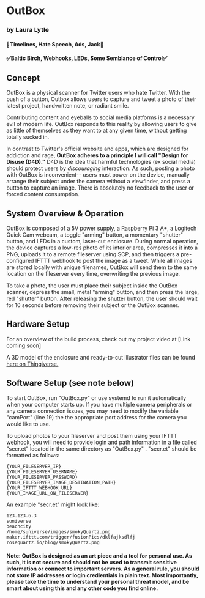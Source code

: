 # OutBox
### by Laura Lytle
#### 🚫Timelines, Hate Speech, Ads, Jack🚫
#### ✅Baltic Birch, Webhooks, LEDs, Some Semblance of Control✅

## Concept
OutBox is a physical scanner for Twitter users who hate Twitter. With the push of a button, Outbox allows users to capture and tweet a photo of their latest project, handwritten note, or radiant smile.

Contributing content and eyeballs to social media platforms is a necessary evil of modern life. OutBox responds to this reality by allowing users to give as little of themselves as they want to at any given time, without getting totally sucked in. 

In contrast to Twitter's official website and apps, which are designed for addiction and rage, **OutBox adheres to a principle I will call "Design for Disuse (D4D)."** D4D is the idea that harmful technologies (ex social media) should protect users by *discouraging* interaction. As such, posting a photo with OutBox is inconvenient-- users must power on the device, manually arrange their subject under the camera without a viewfinder, and press a button to capture an image. There is absolutely no feedback to the user or forced content consumption.

## System Overview & Operation
OutBox is composed of a 5V power supply, a Raspberry Pi 3 A+, a Logitech Quick Cam webcam, a toggle "arming" button, a momentary "shutter" button, and LEDs in a custom, laser-cut enclosure. During normal operation, the device captures a low-res photo of its interior area, compresses it into a PNG, uploads it to a remote fileserver using SCP, and then triggers a pre-configured IFTTT webhook to post the image as a tweet. While all images are stored locally with unique filenames, OutBox will send them to the same location on the fileserver every time, overwriting the previous image.

To take a photo, the user must place their subject inside the OutBox scanner, depress the small, metal "arming" button, and then press the large, red "shutter" button. After releasing the shutter button, the user should wait for 10 seconds before removing their subject or the OutBox scanner.

## Hardware Setup
For an overview of the build process, check out my project video at [Link coming soon]

A 3D model of the enclosure and ready-to-cut illustrator files can be found [here on Thingiverse.](https://www.thingiverse.com/thing:3682624)

## Software Setup (see note below)
To start OutBox, run "OutBox.py" or use systemd to run it automatically when your computer starts up. If you have multiple camera peripherals or any camera connection issues, you may need to modify the variable "camPort" (line 19) the the appropriate port address for the camera you would like to use. 

To upload photos to your fileserver and post them using your IFTTT webhook, you will need to provide login and path information in a file called "secr.et" located in the same directory as "OutBox.py" . "secr.et" should be formatted as follows:

```
{YOUR_FILESERVER_IP}
{YOUR_FILESERVER_USERNAME}
{YOUR_FILESERVER_PASSWORD}
{YOUR_FILESERVER_IMAGE_DESTINATION_PATH}
{YOUR_IFTTT_WEBHOOK_URL}
{YOUR_IMAGE_URL_ON_FILESERVER}
```

An example "secr.et" might look like:

```
123.123.6.3
suniverse
beachcity
/home/suniverse/images/smokyQuartz.png
maker.ifttt.com/trigger/fusionPics/dklfajksdlfj
rosequartz.io/blog/smokyQuartz.png
```

#### Note: OutBox is designed as an art piece and a tool for personal use. As such, it is not secure and should not be used to transmit sensitive information or connect to important servers. As a general rule, you should not store IP addresses or login credientials in plain text. Most importantly, please take the time to understand your personal threat model, and be smart about using this and any other code you find online.
 
